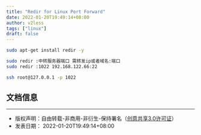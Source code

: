 ```yaml
---
title: "Redir for Linux Port Forward"
date: 2022-01-20T19:49:14+08:00
author: v2less
tags: ["linux"]
draft: false
---
```


```bash
sudo apt-get install redir -y

sudo redir :中转服务器端口 需转发ip或者域名:端口
sudo redir :1022 192.168.122.66:22

ssh root@127.0.0.1 -p 1022

```





## 文档信息
---
- 版权声明：自由转载-非商用-非衍生-保持署名（[创意共享3.0许可证](https://creativecommons.org/licenses/by-nc-nd/3.0/deed.zh)）
- 发表日期： 2022-01-20T19:49:14+08:00
